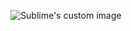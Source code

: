 <p align="center">
  <img src="https://i.pinimg.com/originals/d0/a8/a3/d0a8a301cd5d61efdeee69c5695da53e.gif?raw=true" alt="Sublime's custom image"/>
</p>
